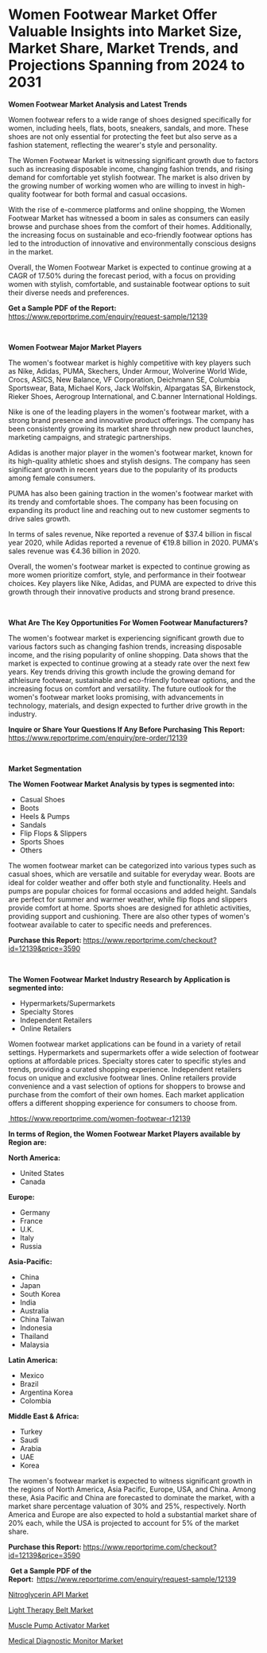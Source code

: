 <p><h1>Women Footwear Market Offer Valuable Insights into Market Size, Market Share, Market Trends, and Projections Spanning from 2024 to 2031</h1></p><p><strong>Women Footwear Market Analysis and Latest Trends</strong></p>
<p><p>Women footwear refers to a wide range of shoes designed specifically for women, including heels, flats, boots, sneakers, sandals, and more. These shoes are not only essential for protecting the feet but also serve as a fashion statement, reflecting the wearer's style and personality.</p><p>The Women Footwear Market is witnessing significant growth due to factors such as increasing disposable income, changing fashion trends, and rising demand for comfortable yet stylish footwear. The market is also driven by the growing number of working women who are willing to invest in high-quality footwear for both formal and casual occasions.</p><p>With the rise of e-commerce platforms and online shopping, the Women Footwear Market has witnessed a boom in sales as consumers can easily browse and purchase shoes from the comfort of their homes. Additionally, the increasing focus on sustainable and eco-friendly footwear options has led to the introduction of innovative and environmentally conscious designs in the market.</p><p>Overall, the Women Footwear Market is expected to continue growing at a CAGR of 17.50% during the forecast period, with a focus on providing women with stylish, comfortable, and sustainable footwear options to suit their diverse needs and preferences.</p></p>
<p><strong>Get a Sample PDF of the Report:&nbsp;</strong> <a href="https://www.reportprime.com/enquiry/request-sample/12139">https://www.reportprime.com/enquiry/request-sample/12139</a></p>
<p>&nbsp;</p>
<p><strong>Women Footwear Major Market Players</strong></p>
<p><p>The women's footwear market is highly competitive with key players such as Nike, Adidas, PUMA, Skechers, Under Armour, Wolverine World Wide, Crocs, ASICS, New Balance, VF Corporation, Deichmann SE, Columbia Sportswear, Bata, Michael Kors, Jack Wolfskin, Alpargatas SA, Birkenstock, Rieker Shoes, Aerogroup International, and C.banner International Holdings.</p><p>Nike is one of the leading players in the women's footwear market, with a strong brand presence and innovative product offerings. The company has been consistently growing its market share through new product launches, marketing campaigns, and strategic partnerships.</p><p>Adidas is another major player in the women's footwear market, known for its high-quality athletic shoes and stylish designs. The company has seen significant growth in recent years due to the popularity of its products among female consumers.</p><p>PUMA has also been gaining traction in the women's footwear market with its trendy and comfortable shoes. The company has been focusing on expanding its product line and reaching out to new customer segments to drive sales growth.</p><p>In terms of sales revenue, Nike reported a revenue of $37.4 billion in fiscal year 2020, while Adidas reported a revenue of €19.8 billion in 2020. PUMA's sales revenue was €4.36 billion in 2020.</p><p>Overall, the women's footwear market is expected to continue growing as more women prioritize comfort, style, and performance in their footwear choices. Key players like Nike, Adidas, and PUMA are expected to drive this growth through their innovative products and strong brand presence.</p></p>
<p>&nbsp;</p>
<p><strong>What Are The Key Opportunities For Women Footwear Manufacturers?</strong></p>
<p><p>The women's footwear market is experiencing significant growth due to various factors such as changing fashion trends, increasing disposable income, and the rising popularity of online shopping. Data shows that the market is expected to continue growing at a steady rate over the next few years. Key trends driving this growth include the growing demand for athleisure footwear, sustainable and eco-friendly footwear options, and the increasing focus on comfort and versatility. The future outlook for the women's footwear market looks promising, with advancements in technology, materials, and design expected to further drive growth in the industry.</p></p>
<p><strong>Inquire or Share Your Questions If Any Before Purchasing This Report:</strong> <a href="https://www.reportprime.com/enquiry/pre-order/12139">https://www.reportprime.com/enquiry/pre-order/12139</a></p>
<p>&nbsp;</p>
<p><strong>Market Segmentation</strong></p>
<p><strong>The Women Footwear Market Analysis by types is segmented into:</strong></p>
<p><ul><li>Casual Shoes</li><li>Boots</li><li>Heels & Pumps</li><li>Sandals</li><li>Flip Flops & Slippers</li><li>Sports Shoes</li><li>Others</li></ul></p>
<p><p>The women footwear market can be categorized into various types such as casual shoes, which are versatile and suitable for everyday wear. Boots are ideal for colder weather and offer both style and functionality. Heels and pumps are popular choices for formal occasions and added height. Sandals are perfect for summer and warmer weather, while flip flops and slippers provide comfort at home. Sports shoes are designed for athletic activities, providing support and cushioning. There are also other types of women's footwear available to cater to specific needs and preferences.</p></p>
<p><strong>Purchase this Report:&nbsp;</strong><a href="https://www.reportprime.com/checkout?id=12139&price=3590">https://www.reportprime.com/checkout?id=12139&price=3590</a></p>
<p>&nbsp;</p>
<p><strong>The Women Footwear Market Industry Research by Application is segmented into:</strong></p>
<p><ul><li>Hypermarkets/Supermarkets</li><li>Specialty Stores</li><li>Independent Retailers</li><li>Online Retailers</li></ul></p>
<p><p>Women footwear market applications can be found in a variety of retail settings. Hypermarkets and supermarkets offer a wide selection of footwear options at affordable prices. Specialty stores cater to specific styles and trends, providing a curated shopping experience. Independent retailers focus on unique and exclusive footwear lines. Online retailers provide convenience and a vast selection of options for shoppers to browse and purchase from the comfort of their own homes. Each market application offers a different shopping experience for consumers to choose from.</p></p>
<p><a href="https://www.reportprime.com/women-footwear-r12139">&nbsp;https://www.reportprime.com/women-footwear-r12139</a></p>
<p><strong>In terms of Region, the Women Footwear Market Players available by Region are:</strong></p>
<p>
    <p> <strong> North America: </strong>
        <ul>
            <li>United States</li>
            <li>Canada</li>
        </ul>
        </p> 
    <p> <strong> Europe: </strong>
        <ul>
            <li>Germany</li>
            <li>France</li>
            <li>U.K.</li>
            <li>Italy</li>
            <li>Russia</li>
        </ul>
        </p> 
    <p> <strong> Asia-Pacific: </strong>
        <ul>
            <li>China</li>
            <li>Japan</li>
            <li>South Korea</li>
            <li>India</li>
            <li>Australia</li>
            <li>China Taiwan</li>
            <li>Indonesia</li>
            <li>Thailand</li>
            <li>Malaysia</li>
        </ul>
        </p> 
    <p> <strong> Latin America: </strong>
        <ul>
            <li>Mexico</li>
            <li>Brazil</li>
            <li>Argentina Korea</li>
            <li>Colombia</li>
        </ul>
        </p> 
    <p> <strong> Middle East & Africa: </strong>
        <ul>
            <li>Turkey</li>
            <li>Saudi</li>
            <li>Arabia</li>
            <li>UAE</li>
            <li>Korea</li>
        </ul>
    </p>
    </p>
<p><p>The women's footwear market is expected to witness significant growth in the regions of North America, Asia Pacific, Europe, USA, and China. Among these, Asia Pacific and China are forecasted to dominate the market, with a market share percentage valuation of 30% and 25%, respectively. North America and Europe are also expected to hold a substantial market share of 20% each, while the USA is projected to account for 5% of the market share.</p></p>
<p><strong>Purchase this Report: </strong><a href="https://www.reportprime.com/checkout?id=12139&price=3590">https://www.reportprime.com/checkout?id=12139&price=3590</a></p>
<p>&nbsp;<strong>Get a Sample PDF of the Report:&nbsp;&nbsp;</strong><a href="https://www.reportprime.com/enquiry/request-sample/12139">https://www.reportprime.com/enquiry/request-sample/12139</a></p>
<p><strong></strong></p>
<p><p><a href="https://github.com/flwellarose/Market-Research-Report-List-2/blob/main/nitroglycerin-api-market.md">Nitroglycerin API Market</a></p><p><a href="https://medium.com/@theomorar08/light-therapy-belt-market-report-by-product-type-small-medium-large-end-use-fd1578f556f5">Light Therapy Belt Market</a></p><p><a href="https://medium.com/@shjsi3663/muscle-pump-activator-market-investigation-industry-evolution-and-forecast-till-2031-d495fac6d40f">Muscle Pump Activator Market</a></p><p><a href="https://medium.com/@abdulkoss1996/medical-diagnostic-monitor-industry-analysis-report-its-market-size-growing-with-a-cagr-of-6-6-ac6510cfa0fd">Medical Diagnostic Monitor Market</a></p></p>
